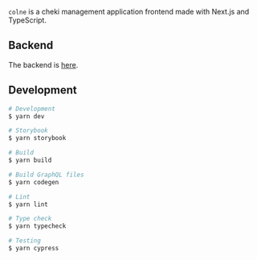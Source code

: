 `colne` is a cheki management application frontend made with Next.js and TypeScript.

## Backend
The backend is [here](https://github.com/tumugin/aisu).

## Development
```bash
# Development
$ yarn dev

# Storybook
$ yarn storybook

# Build
$ yarn build

# Build GraphQL files
$ yarn codegen

# Lint
$ yarn lint

# Type check
$ yarn typecheck

# Testing
$ yarn cypress
```
